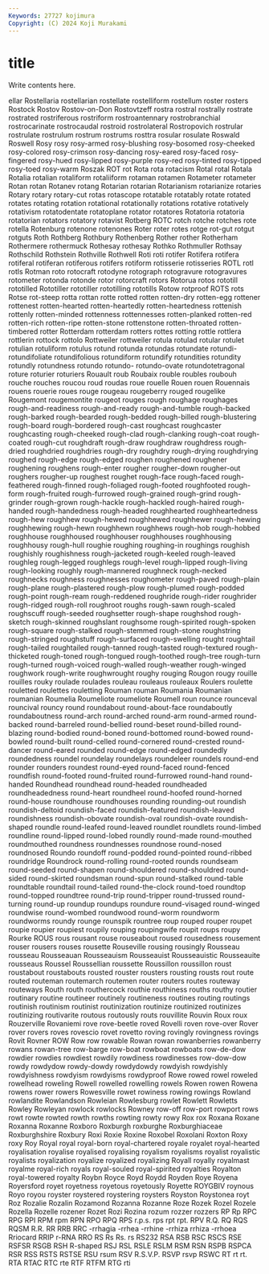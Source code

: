 ```yaml
---
Keywords: 27727 kojimura
Copyright: (C) 2024 Koji Murakami
---
```


# title

Write contents here.



ellar Rostellaria rostellarian rostellate
rostelliform rostellum roster rosters Rostock Rostov Rostov-on-Don Rostovtzeff rostra rostral
rostrally rostrate rostrated rostriferous rostriform rostroantennary rostrobranchial rostrocarinate rostrocaudal rostroid
rostrolateral Rostropovich rostrular rostrulate rostrulum rostrum rostrums rosttra rosular rosulate
Roswald Roswell Rosy rosy rosy-armed rosy-blushing rosy-bosomed rosy-cheeked rosy-colored rosy-crimson
rosy-dancing rosy-eared rosy-faced rosy-fingered rosy-hued rosy-lipped rosy-purple rosy-red rosy-tinted rosy-tipped
rosy-toed rosy-warm Roszak ROT rot Rota rota rotacism Rotal rotal
Rotala Rotalia rotalian rotaliform rotaliiform rotaman rotamen Rotameter rotameter Rotan
rotan Rotanev rotang Rotarian rotarian Rotarianism rotarianize rotaries Rotary rotary
rotary-cut rotas rotascope rotatable rotatably rotate rotated rotates rotating rotation
rotational rotationally rotations rotative rotatively rotativism rotatodentate rotatoplane rotator rotatores
Rotatoria rotatoria rotatorian rotators rotatory rotavist Rotberg ROTC rotch rotche
rotches rote rotella Rotenburg rotenone rotenones Roter roter rotes rotge
rot-gut rotgut rotguts Roth Rothberg Rothbury Rothenberg Rother rother Rotherham
Rothermere rothermuck Rothesay rothesay Rothko Rothmuller Rothsay Rothschild Rothstein Rothville
Rothwell Roti roti rotifer Rotifera rotifera rotiferal rotiferan rotiferous rotifers
rotiform rotisserie rotisseries ROTL rotl rotls Rotman roto rotocraft rotodyne
rotograph rotogravure rotogravures rotometer rotonda rotonde rotor rotorcraft rotors Rotorua
rotos rototill rototilled Rototiller rototiller rototilling rototills Rotow rotproof ROTS
rots Rotse rot-steep rotta rottan rotte rotted rotten rotten-dry rotten-egg
rottener rottenest rotten-hearted rotten-heartedly rotten-heartedness rottenish rottenly rotten-minded rottenness rottennesses
rotten-planked rotten-red rotten-rich rotten-ripe rotten-stone rottenstone rotten-throated rotten-timbered rotter Rotterdam
rotterdam rotters rottes rotting rottle rottlera rottlerin rottock rottolo Rottweiler
rottweiler rotula rotulad rotular rotulet rotulian rotuliform rotulus rotund rotunda
rotundas rotundate rotundi- rotundifoliate rotundifolious rotundiform rotundify rotundities rotundity rotundly
rotundness rotundo rotundo- rotundo-ovate rotundotetragonal roture roturier roturiers Rouault roub
Roubaix rouble roubles roubouh rouche rouches roucou roud roudas roue
rouelle Rouen rouen Rouennais rouens rouerie roues rouge rougeau rougeberry
rouged rougelike Rougemont rougemontite rougeot rouges rough roughage roughages rough-and-readiness
rough-and-ready rough-and-tumble rough-backed rough-barked rough-bearded rough-bedded rough-billed rough-blustering rough-board rough-bordered
rough-cast roughcast roughcaster roughcasting rough-cheeked rough-clad rough-clanking rough-coat rough-coated rough-cut
roughdraft rough-draw roughdraw roughdress rough-dried roughdried roughdries rough-dry roughdry rough-drying
roughdrying roughed rough-edge rough-edged roughen roughened roughener roughening roughens rough-enter
rougher rougher-down rougher-out roughers rougher-up roughest roughet rough-face rough-faced rough-feathered
rough-finned rough-foliaged rough-footed roughfooted rough-form rough-fruited rough-furrowed rough-grained rough-grind rough-grinder
rough-grown rough-hackle rough-hackled rough-haired rough-handed rough-handedness rough-headed roughhearted roughheartedness rough-hew
roughhew rough-hewed roughhewed roughhewer rough-hewing roughhewing rough-hewn roughhewn roughhews rough-hob
rough-hobbed roughhouse roughhoused roughhouser roughhouses roughhousing roughhousy rough-hull roughie roughing
roughing-in roughings roughish roughishly roughishness rough-jacketed rough-keeled rough-leaved roughleg rough-legged
roughlegs rough-level rough-lipped rough-living rough-looking roughly rough-mannered roughneck rough-necked roughnecks
roughness roughnesses roughometer rough-paved rough-plain rough-plane rough-plastered rough-plow rough-plumed rough-podded
rough-point rough-ream rough-reddened roughride rough-rider roughrider rough-ridged rough-roll roughroot roughs
rough-sawn rough-scaled roughscuff rough-seeded roughsetter rough-shape roughshod rough-sketch rough-skinned roughslant
roughsome rough-spirited rough-spoken rough-square rough-stalked rough-stemmed rough-stone roughstring rough-stringed roughstuff
rough-surfaced rough-swelling rought roughtail rough-tailed roughtailed rough-tanned rough-tasted rough-textured rough-thicketed
rough-toned rough-tongued rough-toothed rough-tree rough-turn rough-turned rough-voiced rough-walled rough-weather rough-winged
roughwork rough-write roughwrought roughy rouging Rougon rougy rouille rouilles rouky
roulade roulades rouleau rouleaus rouleaux Roulers roulette rouletted roulettes rouletting
Rouman rouman Roumania Roumanian roumanian Roumelia Roumeliote roumeliote Roumell roun
rounce rounceval rouncival rouncy round roundabout round-about-face roundaboutly roundaboutness round-arch
round-arched round-arm round-armed round-backed round-barreled round-bellied round-beset round-billed round-blazing round-bodied
round-boned round-bottomed round-bowed round-bowled round-built round-celled round-cornered round-crested round-dancer round-eared
rounded round-edge round-edged roundedly roundedness roundel roundelay roundelays roundeleer roundels
round-end rounder rounders roundest round-eyed round-faced round-fenced roundfish round-footed round-fruited
round-furrowed round-hand round-handed Roundhead roundhead round-headed roundheaded roundheadedness round-heart roundheel
round-hoofed round-horned round-house roundhouse roundhouses rounding rounding-out roundish roundish-deltoid roundish-faced
roundish-featured roundish-leaved roundishness roundish-obovate roundish-oval roundish-ovate roundish-shaped roundle round-leafed round-leaved
roundlet roundlets round-limbed roundline round-lipped round-lobed roundly round-made round-mouthed roundmouthed
roundness roundnesses roundnose round-nosed roundnosed Roundo roundoff round-podded round-pointed round-ribbed
roundridge Roundrock round-rolling round-rooted rounds roundseam round-seeded round-shapen round-shouldered round-shouldred
round-sided round-skirted roundsman round-spun round-stalked round-table roundtable roundtail round-tailed round-the-clock
round-toed roundtop round-topped roundtree round-trip round-tripper round-trussed round-turning round-up roundup
roundups roundure round-visaged round-winged roundwise round-wombed roundwood round-worm roundworm roundworms
roundy rounge rounspik rountree roup rouped rouper roupet roupie roupier
roupiest roupily rouping roupingwife roupit roups roupy Rourke ROUS rous
rousant rouse rouseabout roused rousedness rousement rouser rousers rouses rousette
Rouseville rousing rousingly Rousseau rousseau Rousseauan Rousseauism Rousseauist Rousseauistic Rousseauite
rousseaus Roussel Roussellian roussette Roussillon roussillon roust roustabout roustabouts rousted
rouster rousters rousting rousts rout route routed routeman routemarch routemen
router routers routes routeway routeways Routh routh routhercock routhie routhiness
rouths routhy routier routinary routine routineer routinely routineness routines routing
routings routinish routinism routinist routinization routinize routinized routinizes routinizing routivarite
routous routously routs rouvillite Rouvin Roux roux Rouzerville Rovaniemi rove
rove-beetle roved Rovelli roven rove-over Rover rover rovers roves rovescio
rovet rovetto roving rovingly rovingness rovings Rovit Rovner ROW Row
row rowable Rowan rowan rowanberries rowanberry rowans rowan-tree row-barge row-boat
rowboat rowboats row-de-dow rowdier rowdies rowdiest rowdily rowdiness rowdinesses row-dow-dow
rowdy rowdydow rowdy-dowdy rowdydowdy rowdyish rowdyishly rowdyishness rowdyism rowdyisms rowdyproof
Rowe rowed rowel roweled rowelhead roweling Rowell rowelled rowelling rowels
Rowen rowen Rowena rowens rower rowers Rowesville rowet rowiness rowing
rowings Rowland rowlandite Rowlandson Rowleian Rowlesburg rowlet Rowlett Rowletts Rowley
Rowleyan rowlock rowlocks Rowney row-off row-port rowport rows rowt rowte
rowted rowth rowths rowting rowty rowy Rox rox Roxana Roxane
Roxanna Roxanne Roxboro Roxburgh roxburghe Roxburghiaceae Roxburghshire Roxbury Roxi Roxie
Roxine Roxobel Roxolani Roxton Roxy roxy Roy Royal royal royal-born
royal-chartered royale royalet royal-hearted royalisation royalise royalised royalising royalism royalisms
royalist royalistic royalists royalization royalize royalized royalizing Royall royally royalmast
royalme royal-rich royals royal-souled royal-spirited royalties Royalton royal-towered royalty Roybn
Royce Royd Roydd Royden Roye Royena Royersford royet royetness royetous
royetously Royette ROYGBIV roynous Royo royou royster roystered roystering roysters
Royston Roystonea royt Roz Rozalie Rozalin Rozamond Rozanna Rozanne Roze
Rozek Rozel Rozele Rozella Rozelle rozener Rozet Rozi Rozina rozum
rozzer rozzers RP Rp RPC RPG RPI RPM rpm RPN
RPO RPQ RPS r.p.s. rps rpt rpt. RPV R.Q. RQ
RQS RQSM R.R. RR RRB RRC -rrhagia -rrhea -rrhine -rrhiza
rrhiza -rrhoea Rriocard RRIP r-RNA RRO RS Rs Rs. rs
RS232 RSA RSB RSC RSCS RSE RSFSR RSGB RSH R-shaped
RSJ RSL RSLE RSLM RSM RSN RSPB RSPCA RSR RSS
RSTS RSTSE RSU rsum RSV R.S.V.P. RSVP rsvp RSWC RT
rt rt. RTA RTAC RTC rte RTF RTFM RTG rti
